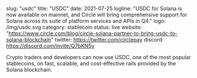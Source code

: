 slug: "usdc"
title: "USDC"
date: 2021-07-25
logline: "USDC for Solana is now available on mainnet, and Circle will bring comprehensive support for Solana across its suite of platform services and APIs in Q4."
logo: /img/usdc.svg
category: stablecoin
status: live
website: "https://www.circle.com/blog/circle-solana-partner-to-bring-usdc-to-solana-blockchain"
twitter: https://twitter.com/circlepay
discord: https://discord.com/invite/Q7bKN5y

Crypto traders and developers can now use USDC, one of the most popular stablecoins, on fast, scalable, and cost-effective rails provided by the Solana blockchain.
